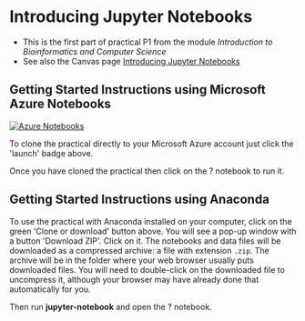 # Introducing Jupyter Notebooks

* This is the first part of practical P1 from the module *Introduction to Bioinformatics and Computer Science*
* See also the Canvas page [Introducing Jupyter Notebooks](https://canvas.anglia.ac.uk/courses/1490/pages/p1-introducing-jupyter-notebooks)

## Getting Started Instructions using Microsoft Azure Notebooks
[![Azure Notebooks](https://notebooks.azure.com/launch.png)](https://notebooks.azure.com/import/gh/ARU-Bioinformatics/ibds10-jupyter-intro/)

To clone the practical directly to your Microsoft Azure account just click the 'launch' badge above.

Once you have cloned the practical then click on the ? notebook to run it.

## Getting Started Instructions using Anaconda 

To use the practical with Anaconda installed on your computer,
click on the green 'Clone or download' button above.
You will see a pop-up window with a button 'Download ZIP'. Click on it. 
The notebooks and data files will be downloaded as a compressed archive: a file with extension `.zip`.
The archive will be in the folder where your web browser usually puts downloaded files.
You will need to double-click on the downloaded file to uncompress it, 
although your browser may have already done that automatically for you.

Then run **jupyter-notebook** and open the ? notebook.
